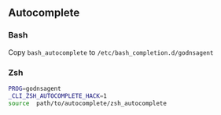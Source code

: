## Autocomplete

### Bash
Copy `bash_autocomplete` to `/etc/bash_completion.d/godnsagent`

### Zsh

```zsh
PROG=godnsagent
_CLI_ZSH_AUTOCOMPLETE_HACK=1
source  path/to/autocomplete/zsh_autocomplete
```
